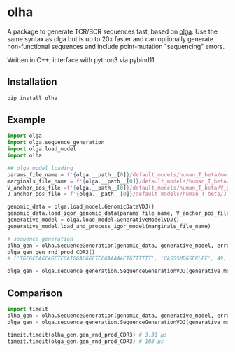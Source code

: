 # olha
A package to generate TCR/BCR sequences fast, based on [olga](https://github.com/statbiophys/OLGA). Use the same syntax as olga but is up to 20x faster and can optionally generate non-functional sequences and include point-mutation "sequencing" errors.

Written in C++, interface with python3 via pybind11.

## Installation

```sh
pip install olha
```


## Example

```py
import olga
import olga.sequence_generation
import olga.load_model
import olha

## olga model loading
params_file_name = f'{olga.__path__[0]}/default_models/human_T_beta/model_params.txt'
marginals_file_name = f'{olga.__path__[0]}/default_models/human_T_beta/model_marginals.txt'
V_anchor_pos_file =f'{olga.__path__[0]}/default_models/human_T_beta/V_gene_CDR3_anchors.csv'
J_anchor_pos_file = f'{olga.__path__[0]}/default_models/human_T_beta/J_gene_CDR3_anchors.csv'

genomic_data = olga.load_model.GenomicDataVDJ()
genomic_data.load_igor_genomic_data(params_file_name, V_anchor_pos_file, J_anchor_pos_file)
generative_model = olga.load_model.GenerativeModelVDJ()
generative_model.load_and_process_igor_model(marginals_file_name)

# sequence generation
olha_gen = olha.SequenceGeneration(genomic_data, generative_model, error_rate=0.1)
olga_gen.gen_rnd_prod_CDR3()
# ('TGCGCCAGCAGCTCCATGGACGGCTCCGAAAAACTGTTTTTT', 'CASSSMDGSEKLFF', 49, 3)

olga_gen = olga.sequence_generation.SequenceGenerationVDJ(generative_model, genomic_data)
```

## Comparison
```py
import timeit
olha_gen = olha.SequenceGeneration(genomic_data, generative_model, error_rate=0.1)
olga_gen = olga.sequence_generation.SequenceGenerationVDJ(generative_model, genomic_data)

timeit.timeit(olha_gen.gen_rnd_prod_CDR3) # 3.31 μs
timeit.timeit(olga_gen.gen_rnd_prod_CDR3) # 103 μs
```
